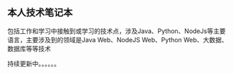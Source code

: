 ## 本人技术笔记本

包括工作和学习中接触到或学习的技术点，涉及Java、Python、NodeJs等主要语言，主要涉及到的领域是Java Web、NodeJS Web、Python Web、大数据、数据库等等技术

持续更新中。。。。。。